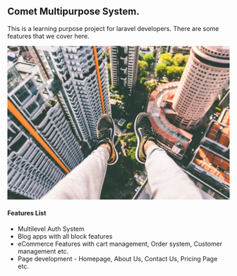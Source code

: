 ## Comet Multipurpose System.
This is a learning purpose project for laravel developers. There are some features that we cover here.

<img src="featured.jpg">

#### Features List
- Multilevel Auth System
- Blog apps with all block features
- eCommerce Features with cart management, Order system, Customer management etc.
- Page development - Homepage, About Us, Contact Us, Pricing Page etc.
